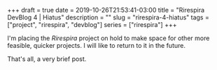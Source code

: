+++ 
draft = true
date = 2019-10-26T21:53:41-03:00
title = "Rirespira DevBlog 4 | Hiatus"
description = ""
slug = "rirespira-4-hiatus" 
tags = ["project", "rirespira", "devblog"]
series = ["rirespira"]
+++

I'm placing the _Rirespira_ project on hold to make space for other more feasible, quicker projects.
I will like to return to it in the future.

That's all, a very brief post.
